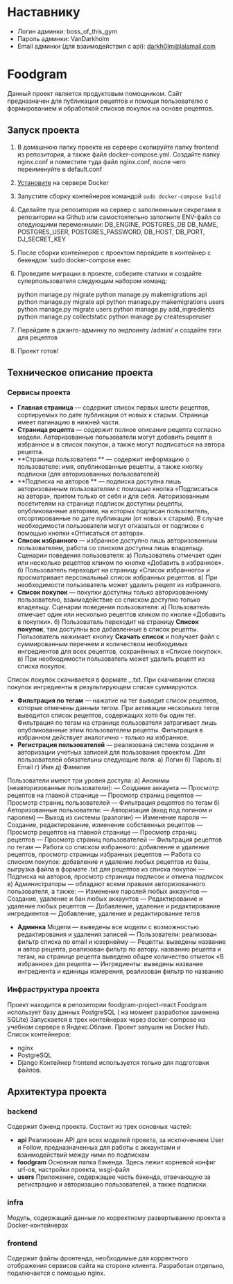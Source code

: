 # Наставнику
- Логин админки: boss_of_this_gym
- Пароль админки: VanDarkholm
- Email админки (для взаимодействия с api): darkh0lm@lalamail.com


# Foodgram
Данный проект является продуктовым помощником. Сайт предназначен для публикации рецептов и помощи пользователю с формированием и обработкой списков покупок на основе рецептов.

## Запуск проекта
1. В домашнюю папку проекта на сервере скопируйте папку frontend из репозитория, а также файл docker-compose.yml. Создайте папку nginx.conf и поместите туда файл nginx.conf, после чего переименуйте в default.conf
2. [Установите](https://docs.docker.com/engine/install/ubuntu/) на сервере Docker
3. Запустите сборку контейнеров командой `sudo docker-compose build`
4. Сделайте пуш репозитория на сервер с заполненными секретами в репозитории на Github или самостоятельно заполните ENV-файл со следующими переменными: DB_ENGINE, POSTGRES_DB DB_NAME, POSTGRES_USER, POSTGRES_PASSWORD, DB_HOST, DB_PORT, DJ_SECRET_KEY
5. После сборки контейнеров с проектом перейдите в контейнер с бекендом `sudo docker-compose exec 
6. Проведите миграции в проекте, соберите статики и создайте суперпользователя следующим набором команд:

    python manage.py migrate
    python manage.py makemigrations api
    python manage.py migrate api
    python manage.py makemigrations users
    python manage.py migrate users
    python manage.py add_ingredients
    python manage.py collectstatic
    python manage.py createsuperuser

7. Перейдите в джанго-админку по эндпоинту /admin/ и создайте тэги для рецептов
8. Проект готов!

## Техническое описание проекта

### Сервисы проекта

 - **Главная страница** — содержит список первых шести рецептов, сортируемых по дате публикации от новых к старым. Страница имеет пагинацию в нижней части.
- **Страница рецепта** — содержит полное описание рецепта согласно модели. Авторизованные пользователи могут добавить рецепт в избранное и в список покупок, а также могут подписаться на автора рецепта.
- **Страница пользователя ** — содержит информацию о пользователе: имя, опубликованные рецепты, а также кнопку подписки (для авторизованных пользователей)
- **Подписка на авторов ** — подписка доступна лишь авторизованным пользователям с помощью кнопка «Подписаться на автора», притом только от себя и для себя. Авторизованным посетителям на странице подписок доступны рецепты, опубликованные авторами, на которых подписан пользователь, отсортированные по дате публикации (от новых к старым). В случае необходимости пользователи могут отказаться от подписки с помощью кнопки «Отписаться от автора».
- **Список избранного** — избранное доступно лишь авторизованным пользователям, работа со списком доступна лишь владельцу. Сценарии поведения пользователя:
а) Пользователь отмечает один или несколько рецептов кликом по кнопке «Добавить в избранное».
б) Пользователь переходит на страницу «Список избранного» и просматривает персональный список избранных рецептов.
в) При необходимости пользователь может удалить рецепт из избранного.
- **Список покупок** — покупки доступны только авторизованному пользователю, взаимодействие со списком доступно только владельцу.
Сценарии поведения пользователя:
а) Пользователь отмечает один или несколько рецептов кликом по кнопке «Добавить в покупки».
б) Пользователь переходит на страницу  **Список покупок**, там доступны все добавленные в список рецепты. Пользователь нажимает кнопку  **Скачать список**  и получает файл с суммированным перечнем и количеством необходимых ингредиентов для всех рецептов, сохранённых в «Списке покупок».
в) При необходимости пользователь может удалить рецепт из списка покупок.

Список покупок скачивается в формате  _.txt.
При скачивании списка покупок ингредиенты в результирующем списке суммируются.

- **Фильтрация по тегам** — нажатие на тег выводит список рецептов, которые отмечены данным тегом. При активации нескольких тегов выводится список рецептов, содержащих хотя бы один тег.
Фильтрация по тегам на странице пользователя затрагивает лишь опубликованные этим пользователем рецепты. Фильтрация в избранном действует аналогично - только на избранное.
- **Регистрация пользователей** — реализована система создания и авторизации учетных записей для пользования проектом.
Для пользователей обязательны следующие поля:
а) Логин
б) Пароль
в) Email
г) Имя
д) Фамилия

Пользователи имеют три уровня доступа:
а) Анонимы (неавторизованные пользователи):
— Создание аккаунта
— Просмотр рецептов на главной странице
— Просмотр страниц рецептов
— Просмотр страниц пользователей
— Фильтрация рецептов по тегам
б) Авторизованные пользователи:
— Авторизация (вход под логином и паролем)
— Выход из системы (разлогин)
— Изменение пароля
— Создание, редактирование, изменение собственных рецептов
— Просмотр рецептов на главной странице
— Просмотр страниц рецептов
— Просмотр страниц пользователей
— Фильтрация рецептов по тегам
— Работа со списком избранного: добавление и удаление рецептов, просмотр страницы избранных рецептов
— Работа со списком покупок: добавление и удаление любых рецептов из базы, выгрузка файла в формате .txt для рецептов из списка покупок
— Подписка на авторов, просмотр страницы подписок и отмена подписок
в) Администраторы — обладают всеми правами авторизованного пользователя, а также:
— Изменение паролей любых аккаунтов
— Создание, удаление и бан любых аккаунтов
— Редактирование и удаление любых рецептов
— Добавление, удаление и редактирование ингредиентов
— Добавление, удаление и редактирование тегов

- **Админка**
Модели — выведены все модели с возможностью редактирования и удаления записей
— Пользователи: реализован фильтр списка по email и юзернейму
— Рецепты: выведены название и автор рецепта, реализован фильтр по автору. названию рецепта и тегам, на странице рецепта выведено общее количество отметок «В избранное» для рецепта
— Ингредиенты: выведены название ингредиента и единицы измерения, реализован фильтр по названию

### Инфраструктура проекта
Проект находится в репозитории foodgram-project-react
Foodgram использует базу данных PostgreSQL ( на момент разработки заменена SQLite)
Запускается в трех контейнерах через docker-compose на учебном сервере в Яндекс.Облаке.
Проект запушен на Docker Hub.
Список контейнеров:
- nginx
- PostgreSQL
- Django
Контейнер frontend используется только для подготовки файлов.

## Архитектура проекта

### backend
Содержит бэкенд проекта. Состоит из трех основных частей:
- **api**
Реализован API для всех моделей проекта, за исключением User и Follow, предназначенных для работы с аккаунтами и взаимодействий между ними по подпискам
- **foodgram**
Основная папка бэкенда. Здесь лежит корневой конфиг url-ов, настройки проекта, wsgi-файл
- **users**
Приложение, содержащее часть бэкенда, отвечающую за регистрацию и авторизацию пользователей, а также подписки.
### infra
Модуль, содержащий данные по корректному развертыванию проекта в Docker-контейнерах
### frontend
Содержит файлы фронтенда, необходимые для корректного отображения сервисов сайта на стороне клиента. Разработан отдельно, подключается с помощью nginx.
